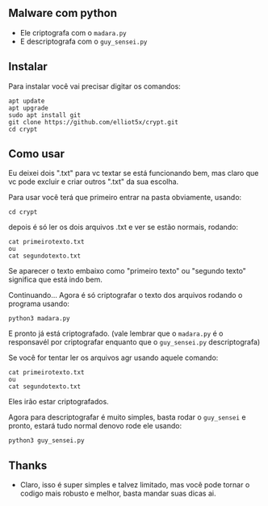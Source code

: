 ## Malware com python

- Ele criptografa com o ```madara.py```
- E descriptografa com o ```guy_sensei.py```

## Instalar

Para instalar você vai precisar digitar os comandos:

```
apt update
apt upgrade
sudo apt install git
git clone https://github.com/elliot5x/crypt.git
cd crypt
```
## Como usar

Eu deixei dois ".txt" para vc textar se está funcionando bem, mas claro que vc pode excluir e criar outros ".txt" da sua escolha.

Para usar você terá que primeiro entrar na pasta obviamente, usando:
```
cd crypt
```
depois é só ler os dois arquivos .txt e ver se estão normais, rodando:
```
cat primeirotexto.txt
ou 
cat segundotexto.txt
```

Se aparecer o texto embaixo como "primeiro texto" ou "segundo texto" significa que está indo bem.

Continuando...
Agora é só criptografar o texto dos arquivos rodando o programa usando:
```
python3 madara.py
```
E pronto já está criptografado. (vale lembrar que o ```madara.py``` é o responsavél por criptografar enquanto que o ```guy_sensei.py``` descriptografa)

Se você for tentar ler os arquivos agr usando aquele comando:
```
cat primeirotexto.txt
ou
cat segundotexto.txt
```
Eles irão estar criptografados.

Agora para descriptografar é muito simples, basta rodar o ```guy_sensei``` e pronto, estará tudo normal denovo
rode ele usando:
```
python3 guy_sensei.py
```

## Thanks

- Claro, isso é super simples e talvez limitado, mas você pode tornar o codigo mais robusto e melhor, basta mandar suas dicas ai.